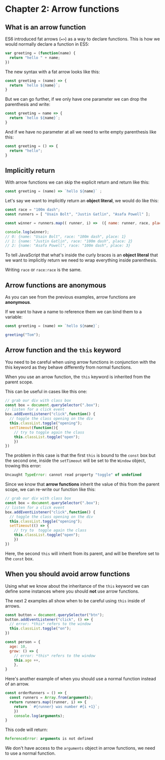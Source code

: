# Chapter 2: Arrow functions

## What is an arrow function

ES6 introduced fat arrows \(`=>`\) as a way to declare functions. This is how we would normally declare a function in ES5:

```javascript
var greeting = (function(name) {
  return "hello " + name;
})
```

The new syntax with a fat arrow looks like this:

```javascript
const greeting = (name) => {
  return `hello ${name}`;
}
```

But we can go further, if we only have one parameter we can drop the parenthesis and write:

```javascript
const greeting = name => {
  return `hello ${name}`;
}
```

And if we have no parameter at all we need to write empty parenthesis like this:

```javascript
const greeting = () => {
  return "hello";
}
```

## Implicitly return

With arrow functions we can skip the explicit return and return like this:

```javascript
const greeting = (name) => `hello ${name}` ;
```

Let's say we want to implicitly return an **object literal**, we would do like this:

```javascript
const race = "100m dash";
const runners = [ "Usain Bolt", "Justin Gatlin", "Asafa Powell" ];

const winner = runners.map(( runner, i) =>  ({ name: runner, race, place: i + 1}));

console.log(winner);
// 0: {name: "Usain Bolt", race: "100m dash", place: 1}
// 1: {name: "Justin Gatlin", race: "100m dash", place: 2}
// 2: {name: "Asafa Powell", race: "100m dash", place: 3}
```

To tell JavaScript that what's inside the curly braces is an **object literal** that we want to implicitly return we need to wrap everything inside parenthesis.

Writing `race` or `race:race` is the same.

## Arrow functions are anonymous

As you can see from the previous examples, arrow functions are **anonymous**.

If we want to have a name to reference them we can bind them to a variable:

```javascript
const greeting = (name) => `hello ${name}`;

greeting("Tom");
```

## Arrow function and the `this` keyword

You need to be careful when using arrow functions in conjunction with the this keyword as they behave differently from normal functions.

When you use an arrow function, the `this` keyword is inherited from the parent scope.

This can be useful in cases like this one:

```javascript
// grab our div with class box
const box = document.querySelector(".box");
// listen for a click event 
box.addEventListener("click",function() {
  // toggle the class opening on the div
  this.classList.toggle("opening");
  setTimeout(function(){
    // try to toggle again the class
    this.classList.toggle("open");
    })
})
```

The problem in this case is that the first `this` is bound to the `const` box but the second one, inside the `setTimeout` will be set to the `Window` object, trowing this error:

```javascript
Uncaught TypeError: cannot read property "toggle" of undefined
```

Since we know that **arrow functions** inherit the value of this from the parent scope, we can re-write our function like this:

```javascript
// grab our div with class box
const box = document.querySelector(".box");
// listen for a click event 
box.addEventListener("click",function() {
  // toggle the class opening on the div
  this.classList.toggle("opening");
  setTimeout(() => {
    // try to  toggle again the class
    this.classList.toggle("open");
    })
})
```

Here, the second `this` will inherit from its parent, and will be therefore set to the `const` box.

## When you should avoid arrow functions

Using what we know about the inheritance of the `this` keyword we can define some instances where you should **not** use arrow functions.

The next 2 examples all show when to be careful using `this` inside of arrows.

```javascript
const button = document.querySelector("btn");
button.addEventListener("click", () => {
  // error: *this* refers to the window 
  this.classList.toggle("on");
})
```

```javascript
const person = {
  age: 10,
  grow: () => {
    // error: *this* refers to the window
    this.age ++,
    },
}
```

Here's another example of when you should use a normal function instead of an arrow.

```javascript
const orderRunners = () => {
  const runners = Array.from(arguments);
  return runners.map((runner, i) => {
    return ` #{runner} was number #{i +1}`;
    })
    console.log(arguments);
}
```

This code will return:

```javascript
ReferenceError: arguments is not defined
```

We don't have access to the `arguments` object in arrow functions, we need to use a normal function.

